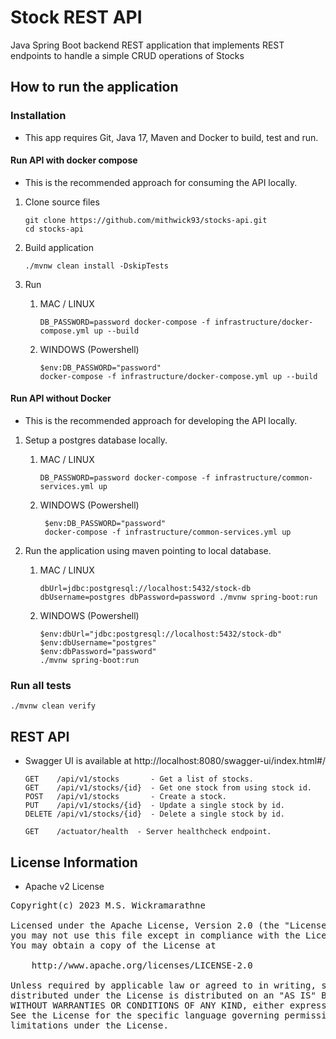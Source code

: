 # Stock REST API

Java Spring Boot backend REST application that implements REST endpoints to handle a simple CRUD operations of Stocks

## How to run the application

### Installation

* This app requires Git, Java 17, Maven and Docker to build, test and run.

#### Run API with docker compose

* This is the recommended approach for consuming the API locally.

1. Clone source files
    ```
    git clone https://github.com/mithwick93/stocks-api.git
    cd stocks-api
    ```

2. Build application
    ```
    ./mvnw clean install -DskipTests
    ```

3. Run
    1. MAC / LINUX
        ```
        DB_PASSWORD=password docker-compose -f infrastructure/docker-compose.yml up --build
        ```
    2. WINDOWS (Powershell)
       ```
       $env:DB_PASSWORD="password"
       docker-compose -f infrastructure/docker-compose.yml up --build
       ```

#### Run API without Docker

* This is the recommended approach for developing the API locally.

1. Setup a postgres database locally.
    1. MAC / LINUX
        ```
        DB_PASSWORD=password docker-compose -f infrastructure/common-services.yml up
        ```

    2. WINDOWS (Powershell)
       ```
        $env:DB_PASSWORD="password"
        docker-compose -f infrastructure/common-services.yml up
       ```

2. Run the application using maven pointing to local database.
    1. MAC / LINUX
       ```
       dbUrl=jdbc:postgresql://localhost:5432/stock-db dbUsername=postgres dbPassword=password ./mvnw spring-boot:run
       ```

    2. WINDOWS (Powershell)

       ```
       $env:dbUrl="jdbc:postgresql://localhost:5432/stock-db"
       $env:dbUsername="postgres"
       $env:dbPassword="password"
       ./mvnw spring-boot:run
       ```

### Run all tests

```
./mvnw clean verify
```

## REST API

* Swagger UI is available at http://localhost:8080/swagger-ui/index.html#/

    ```
    GET    /api/v1/stocks       - Get a list of stocks.
    GET    /api/v1/stocks/{id}  - Get one stock from using stock id.
    POST   /api/v1/stocks       - Create a stock.
    PUT    /api/v1/stocks/{id}  - Update a single stock by id.
    DELETE /api/v1/stocks/{id}  - Delete a single stock by id.
    
    GET    /actuator/health  - Server healthcheck endpoint.
    ```

## License Information

- Apache v2 License

<pre>
Copyright(c) 2023 M.S. Wickramarathne

Licensed under the Apache License, Version 2.0 (the "License");
you may not use this file except in compliance with the License.
You may obtain a copy of the License at

    http://www.apache.org/licenses/LICENSE-2.0

Unless required by applicable law or agreed to in writing, software
distributed under the License is distributed on an "AS IS" BASIS,
WITHOUT WARRANTIES OR CONDITIONS OF ANY KIND, either express or implied.
See the License for the specific language governing permissions and
limitations under the License.
</pre>